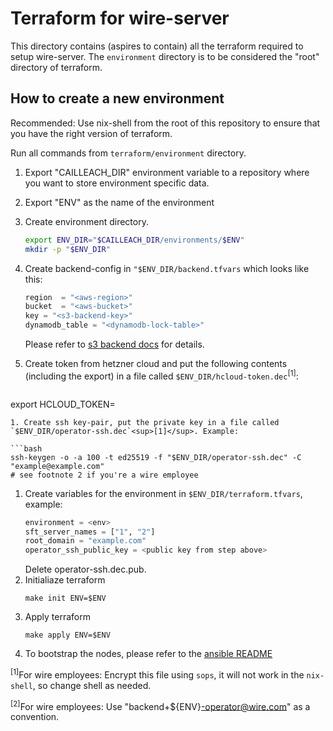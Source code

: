 # Terraform for wire-server

This directory contains (aspires to contain) all the terraform required to setup
wire-server. The `environment` directory is to be considered the "root"
directory of terraform.

## How to create a new environment

Recommended: Use nix-shell from the root of this repository to ensure that you
have the right version of terraform.

Run all commands from `terraform/environment` directory.

1. Export "CAILLEACH_DIR" environment variable to a repository where you want to
   store environment specific data.
1. Export "ENV" as the name of the environment
1. Create environment directory.
   ```bash
   export ENV_DIR="$CAILLEACH_DIR/environments/$ENV"
   mkdir -p "$ENV_DIR"
   ```
1. Create backend-config in `"$ENV_DIR/backend.tfvars` which looks like this:
   ```tf
   region  = "<aws-region>"
   bucket  = "<aws-bucket>"
   key = "<s3-backend-key>"
   dynamodb_table = "<dynamodb-lock-table>"
   ```

   Please refer to [s3 backend
   docs](https://www.terraform.io/docs/backends/types/s3.html) for details.
1. Create token from hetzner cloud and put the following contents (including the export) 
    in a file called `$ENV_DIR/hcloud-token.dec`<sup>[1]</sup>:
```suggestion
   ```
   export HCLOUD_TOKEN=<token>
   ```
1. Create ssh key-pair, put the private key in a file called
   `$ENV_DIR/operator-ssh.dec`<sup>[1]</sup>. Example:

   ```bash
   ssh-keygen -o -a 100 -t ed25519 -f "$ENV_DIR/operator-ssh.dec" -C "example@example.com"
   # see footnote 2 if you're a wire employee
   ```
1. Create variables for the environment in `$ENV_DIR/terraform.tfvars`, example:
   ```tf
   environment = <env>
   sft_server_names = ["1", "2"]
   root_domain = "example.com"
   operator_ssh_public_key = <public key from step above>
   ```
   Delete operator-ssh.dec.pub.
1. Initialiaze terraform
   ```
   make init ENV=$ENV
   ```
1. Apply terraform
   ```
   make apply ENV=$ENV
   ```
1. To bootstrap the nodes, please refer to the [ansible README](../ansible/README.md)

<sup>[1]</sup>For wire employees: Encrypt this file using `sops`, it will not
work in the `nix-shell`, so change shell as needed.

<sup>[2]</sup>For wire employees: Use "backend+${ENV}-operator@wire.com" as a
convention.

